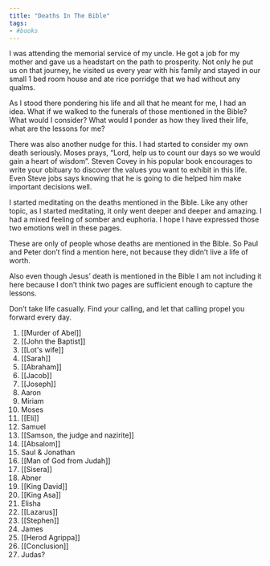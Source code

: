 ```yaml
---
title: "Deaths In The Bible"
tags:
- #books
---
```


I was attending the memorial service of my uncle. He got a job for my mother and gave us a headstart on the path to prosperity. Not only he put us on that journey, he visited us every year with his family and stayed in our small 1 bed room house and ate rice porridge that we had without any qualms. 

As I stood there pondering his life and all that he meant for me, I had an idea. What if we walked to the funerals of those mentioned in the Bible? What would I consider? What would I ponder as how they lived their life, what are the lessons for me?

There was also another nudge for this. I had started to consider my own death seriously. Moses prays, “Lord, help us to count our days so we would gain a heart of wisdom”. Steven Covey in his popular book encourages to write your obituary to discover the values you want to exhibit in this life. Even Steve jobs says knowing that he is going to die helped him make important decisions well. 

I started meditating on the deaths mentioned in the Bible. Like any other topic, as I started meditating, it only went deeper and deeper and amazing. I had a mixed feeling of somber and euphoria. I hope I have expressed those two emotions well in these pages.

These are only of people whose deaths are mentioned in the Bible. So Paul and Peter don’t find a mention here, not because they didn’t live a life of worth. 

Also even though Jesus’ death is mentioned in the Bible I am not including it here because I don’t think two pages are sufficient enough to capture the lessons.

Don’t take life casually. Find your calling, and let that calling propel you forward every day.

1. [[Murder of Abel]]
2. [[John the Baptist]]
3. [[Lot's wife]]
4. [[Sarah]]
5. [[Abraham]]
6. [[Jacob]]
7. [[Joseph]]
8. Aaron
9. Miriam
10. Moses
11. [[Eli]]
12. Samuel
13. [[Samson, the judge and nazirite]]
14. [[Absalom]]
15. Saul & Jonathan
16. [[Man of God from Judah]]
17. [[Sisera]]
18. Abner
19. [[King David]]
20. [[King Asa]]
21. Elisha
22. [[Lazarus]]
23. [[Stephen]]
24. James
25. [[Herod Agrippa]]
26. [[Conclusion]]
27. Judas?